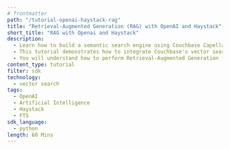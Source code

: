```yaml
---
# frontmatter
path: "/tutorial-openai-haystack-rag"
title: "Retrieval-Augmented Generation (RAG) with OpenAI and Haystack"
short_title: "RAG with Openai and Haystack"
description:
  - Learn how to build a semantic search engine using Couchbase Capella AI Services.
  - This tutorial demonstrates how to integrate Couchbase's vector search capabilities with the embeddings provided by Capella AI Services.
  - You will understand how to perform Retrieval-Augmented Generation (RAG) using Haystack and Capella AI services.
content_type: tutorial
filter: sdk
technology:
  - vector search
tags:
  - OpenAI
  - Artificial Intelligence
  - Haystack
  - FTS
sdk_language:
  - python
length: 60 Mins
---
```

